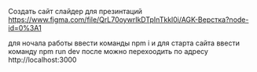 Создать сайт слайдер для презинтаций 
https://www.figma.com/file/QrL70oywrIkDTpInTkkl0i/AGK-Верстка?node-id=0%3A1

для ночала работы ввести команды 
npm i
и для старта сайта ввести команду 
npm run dev
после можно перехоодить по адресу 
http://localhost:3000